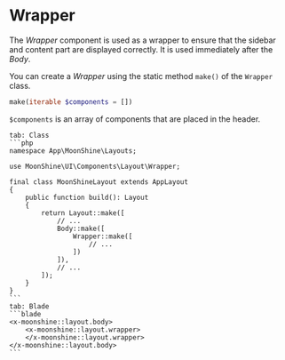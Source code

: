 # Wrapper

The *Wrapper* component is used as a wrapper to ensure that the sidebar and content part are displayed correctly. It is used immediately after the *Body*.

You can create a *Wrapper* using the static method `make()` of the `Wrapper` class.

```php
make(iterable $components = [])
```

`$components` is an array of components that are placed in the header.

~~~tabs
tab: Class
```php
namespace App\MoonShine\Layouts;

use MoonShine\UI\Components\Layout\Wrapper;

final class MoonShineLayout extends AppLayout
{
    public function build(): Layout
    {
        return Layout::make([
            // ...
            Body::make([
                Wrapper::make([
                    // ...
                ])
            ]),
            // ...
        ]);
    }
}
```
tab: Blade
```blade
<x-moonshine::layout.body>
    <x-moonshine::layout.wrapper>
    </x-moonshine::layout.wrapper>
</x-moonshine::layout.body>
```
~~~
